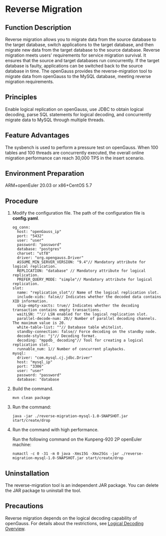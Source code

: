 # Reverse Migration <a name="EN-US_TOPIC_0000001346972848"></a>

## Function Description <a name="section2900185110452"></a>

Reverse migration allows you to migrate data from the source database to the target database, switch applications to the target database, and then migrate new data from the target database to the source database. Reverse migration meets users' requirements for service migration survival. It ensures that the source and target databases run concurrently. If the target database is faulty, applications can be switched back to the source database in time. The openGauss provides the reverse-migration tool to migrate data from openGauss to the MySQL database, meeting reverse migration requirements.

## Principles<a name="section18226518464"></a>

Enable logical replication on openGauss, use JDBC to obtain logical decoding, parse SQL statements for logical decoding, and concurrently migrate data to MySQL through multiple threads.

## Feature Advantages<a name="section89821242155416"></a>

The sysbench is used to perform a pressure test on openGauss. When 100 tables and 100 threads are concurrently executed, the overall online migration performance can reach 30,000 TPS in the insert scenario.

## Environment Preparation<a name="section425318254413"></a>

ARM+openEuler 20.03 or x86+CentOS 5.7

## Procedure <a name="section024513334448"></a>

1.  Modify the configuration file. The path of the configuration file is **config.yaml**.

    ```
    og_conn:
      host: "openGauss_ip"
      port: "5432"
      user: "user"
      password: "password"
      database: "postgres"
      charset: "utf8"
      driver: "org.opengauss.Driver"
      ASSUME_MIN_SERVER_VERSION: "9.4"// Mandatory attribute for logical replication.
      REPLICATION: "database" // Mandatory attribute for logical replication.
      PREFER_QUERY_MODE: "simple"// Mandatory attribute for logical replication.
    slot:
      name: "replication_slot"// Name of the logical replication slot.
      include-xids: false// Indicates whether the decoded data contains XID information.
      skip-empty-xacts: true// Indicates whether the decoding transaction contains empty transactions.
      waitLSN: ""// LSN enabled for the logical replication slot.
      parallel-decode-num: 20// Number of parallel decoding channels. The maximum value is 20.
      white-table-list: ""// Database table whitelist.
      standby-connection: false// Force decoding on the standby node.
      decode-style: "j"// Decoding format.
      decoding: "mppdb_ decoding"// Tool for creating a logical replication slot.
      runnable_num: 1// Number of concurrent playbacks.
    mysql:
      driver: "com.mysql.cj.jdbc.Driver"
      host: "mysql_ip"
      port: "3306"
      user: "user"
      password: "password"
      database: "database
    ```

2.  Build the command.

    ```
    mvn clean package
    ```

3.  Run the command:

    ```
    java -jar ./reverse-migration-mysql-1.0-SNAPSHOT.jar start/create/drop
    ```

4.  Run the command with high performance.

    Run the following command on the Kunpeng-920 2P openEuler machine:

    ```
    numactl -c 0 -31 -m 0 java -Xms15G -Xmx25Gs -jar ./reverse-migration-mysql-1.0-SNAPSHOT.jar start/create/drop
    ```


## Uninstallation<a name="section1163973815516"></a>

The reverse-migration tool is an independent JAR package. You can delete the JAR package to uninstall the tool.

## Precautions <a name="section147831546105511"></a>

Reverse migration depends on the logical decoding capability of openGauss. For details about the restrictions, see [Logical Decoding Overview](https://opengauss.org/en/docs/latest/docs/Developerguide/overview-100.html).

